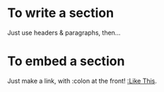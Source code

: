 # To write a section
Just use headers & paragraphs, then...
# To embed a section
Just make a link, with :colon at the front! [:Like This](#ToWriteASection).
